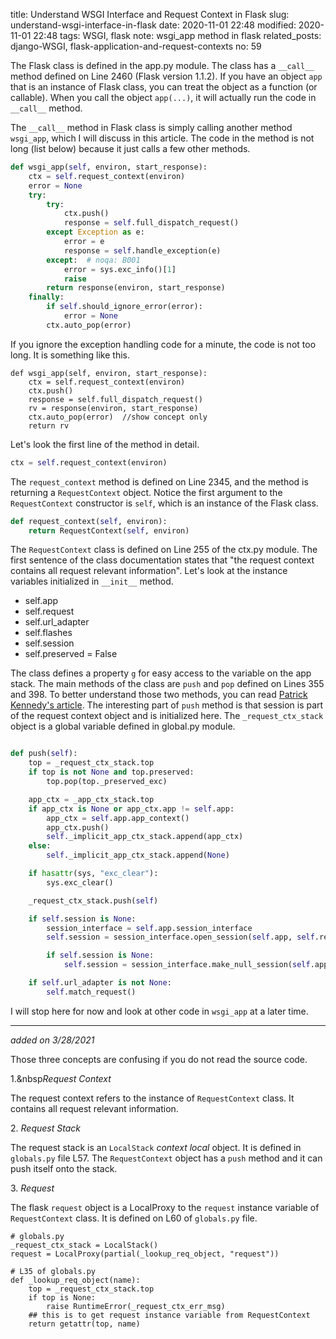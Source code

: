 title: Understand WSGI Interface and Request Context in Flask
slug: understand-wsgi-interface-in-flask
date: 2020-11-01 22:48
modified: 2020-11-01 22:48
tags: WSGI, flask
note: wsgi_app method in flask
related_posts: django-WSGI, flask-application-and-request-contexts
no: 59

The Flask class is defined in the app.py module.   The class has a `__call__` method 
defined on Line 2460 (Flask version 1.1.2).  If you have an object `app` that is an 
instance of Flask class,
you can treat the object as a function (or callable). When you call the object `app(...)`, 
it will actually run the code in `__call__` method.  

The `__call__` method in Flask class is simply calling another method `wsgi_app`, which 
I will discuss in this article.  The code in the method is not long (list below) 
because it just calls a few other methods. 

```python
def wsgi_app(self, environ, start_response):
    ctx = self.request_context(environ)
    error = None
    try:
        try:
            ctx.push()
            response = self.full_dispatch_request()
        except Exception as e:
            error = e
            response = self.handle_exception(e)
        except:  # noqa: B001
            error = sys.exc_info()[1]
            raise
        return response(environ, start_response)
    finally:
        if self.should_ignore_error(error):
            error = None
        ctx.auto_pop(error)
```

If you ignore the exception handling code for a minute, the code is not too long. It is 
something like this. 

```
def wsgi_app(self, environ, start_response):
    ctx = self.request_context(environ)
    ctx.push()
    response = self.full_dispatch_request()
    rv = response(environ, start_response)
    ctx.auto_pop(error)  //show concept only
    return rv
```

Let's look the first line of the method in detail.  

```python
ctx = self.request_context(environ)
```

The `request_context` method is defined on Line 2345, and the method is returning a 
`RequestContext` object. Notice the first argument to the `RequestContext` constructor is 
`self`, which is an instance of the Flask class.  

```python
def request_context(self, environ):
    return RequestContext(self, environ)
```

The `RequestContext` class is defined on Line 255 of the ctx.py module.  The first 
sentence of the class documentation states that "the request context contains all 
request relevant information". Let's look at the instance variables initialized 
in `__init__` method. 

- self.app
- self.request
- self.url_adapter
- self.flashes
- self.session
- self.preserved = False

The class defines a property `g` for easy access to the variable on the app stack. 
The main methods of the class are `push` and `pop` defined on Lines 355 and 398. 
To better understand those two methods, you can read 
[Patrick Kennedy's article](https://testdriven.io/blog/flask-contexts-advanced/). 
The interesting part of `push` method is that session is part of the request 
context object and is initialized here.  The `_request_ctx_stack` object is 
a global variable defined in global.py module.  

```python

def push(self):
    top = _request_ctx_stack.top
    if top is not None and top.preserved:
        top.pop(top._preserved_exc)

    app_ctx = _app_ctx_stack.top
    if app_ctx is None or app_ctx.app != self.app:
        app_ctx = self.app.app_context()
        app_ctx.push()
        self._implicit_app_ctx_stack.append(app_ctx)
    else:
        self._implicit_app_ctx_stack.append(None)

    if hasattr(sys, "exc_clear"):
        sys.exc_clear()

    _request_ctx_stack.push(self)

    if self.session is None:
        session_interface = self.app.session_interface
        self.session = session_interface.open_session(self.app, self.request)

        if self.session is None:
            self.session = session_interface.make_null_session(self.app)

    if self.url_adapter is not None:
        self.match_request()
```

I will stop here for now and look at other code in `wsgi_app` at a later time.   

<hr>

*added on 3/28/2021*

Those three concepts are confusing if you do not read the source code. 

1.&nbsp*Request Context*

The request context refers to the instance of `RequestContext` class.  It contains 
all request relevant information.  

2.&nbsp;*Request Stack*

The request stack is an `LocalStack` *context local* object. It is defined in `globals.py` 
file L57. The `RequestContext` object has a `push` method and it can push itself onto
the stack.  

3.&nbsp;*Request*

The flask `request` object is a LocalProxy to the `request` instance variable of 
`RequestContext` class. It is defined on L60 of `globals.py` file. 

```
# globals.py
_request_ctx_stack = LocalStack()
request = LocalProxy(partial(_lookup_req_object, "request"))

# L35 of globals.py
def _lookup_req_object(name):
    top = _request_ctx_stack.top
    if top is None:
        raise RuntimeError(_request_ctx_err_msg)
    ## this is to get request instance variable from RequestContext
    return getattr(top, name)  
```

